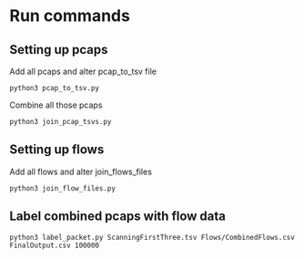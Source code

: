 # Run commands

## Setting up pcaps

Add all pcaps and alter pcap_to_tsv file

`python3 pcap_to_tsv.py`

Combine all those pcaps 

`python3 join_pcap_tsvs.py`

## Setting up flows 

Add all flows and alter join_flows_files

`python3 join_flow_files.py`

## Label combined pcaps with flow data 

`python3 label_packet.py ScanningFirstThree.tsv Flows/CombinedFlows.csv FinalOutput.csv 100000`